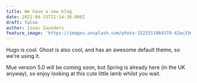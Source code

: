 ```yaml
---
title: We have a new blog
date: 2021-04-15T21:14:38.000Z
draft: false
author: Isaac Saunders
feature_image: 'https://images.unsplash.com/photo-1523311964370-42ac336c878b?ixid=MnwxMjA3fDB8MHxwaG90by1wYWdlfHx8fGVufDB8fHx8&ixlib=rb-1.2.1&auto=format&fit=crop&w=1650&q=80'
---
```


Hugo is cool. Ghost is also cool, and has an awesome default theme, so we're using it.

Mue version 5.0 will be coming soon, but Spring is already here (in the UK anyway), so enjoy looking at this cute little lamb whilst you wait.

